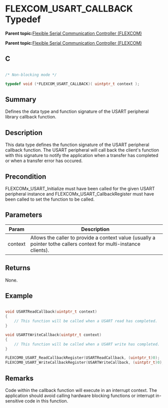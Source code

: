 # FLEXCOM\_USART\_CALLBACK Typedef

**Parent topic:**[Flexible Serial Communication Controller \(FLEXCOM\)](GUID-137968B9-4089-44C6-9B5A-2F30929F6852.md)

**Parent topic:**[Flexible Serial Communication Controller \(FLEXCOM\)](GUID-1F0CC449-4122-4C77-A199-A7874C524FDD.md)

## C

```c

/* Non-blocking mode */

typedef void (*FLEXCOM_USART_CALLBACK)( uintptr_t context );

```

## Summary

Defines the data type and function signature of the USART peripheral library callback function.

## Description

This data type defines the function signature of the USART peripheral callback function. The USART peripheral will call back the client's function with this signature to notify the application when a transfer has completed or when a transfer error has occured.

## Precondition

FLEXCOMx\_USART\_Initialize must have been called for the given USART peripheral instance and FLEXCOMx\_USART\_CallbackRegister must have been called to set the function to be called.

## Parameters

|Param|Description|
|-----|-----------|
|context|Allows the caller to provide a context value \(usually a pointer tothe callers context for multi-instance clients\).|

## Returns

None.

## Example

```c

void USARTReadCallback(uintptr_t context)
{
    // This function will be called when a USART read has completed.
}

void USARTtWriteCallback(uintptr_t context)
{
    // This function will be called when a USART write has completed.
}

FLEXCOM0_USART_ReadCallbackRegister(USARTReadCallback, (uintptr_t)0);
FLEXCOM0_USART_WriteCallbackRegister(USARTWriteCallback, (uintptr_t)0);
```

## Remarks

Code within the callback function will execute in an interrupt context. The application should avoid calling hardware blocking functions or interrupt in-sensitive code in this function.


